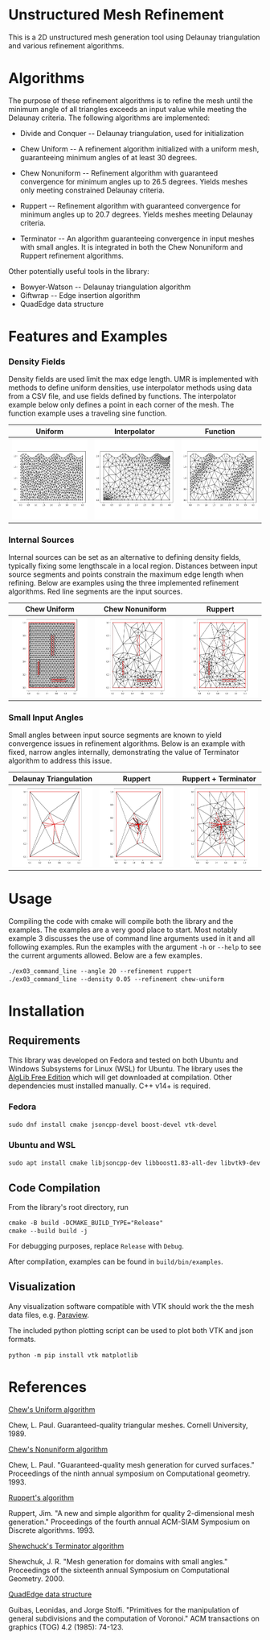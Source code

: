 # Unstructured Mesh Refinement

This is a 2D unstructured mesh generation tool using Delaunay
triangulation and various refinement algorithms.

# Algorithms

The purpose of these refinement algorithms is to refine the mesh until
the minimum angle of all triangles exceeds an input value while
meeting the Delaunay criteria. The following algorithms are
implemented:

* Divide and Conquer -- Delaunay triangulation, used for
  initialization

* Chew Uniform -- A refinement algorithm initialized with a uniform
  mesh, guaranteeing minimum angles of at least 30 degrees.

* Chew Nonuniform -- Refinement algorithm with guaranteed convergence
  for minimum angles up to 26.5 degrees. Yields meshes only meeting
  constrained Delaunay criteria.

* Ruppert -- Refinement algorithm with guaranteed convergence for
  minimum angles up to 20.7 degrees. Yields meshes meeting Delaunay
  criteria.

* Terminator -- An algorithm guaranteeing convergence in input meshes
  with small angles. It is integrated in both the Chew Nonuniform and
  Ruppert refinement algorithms.

Other potentially useful tools in the library:

* Bowyer-Watson -- Delaunay triangulation algorithm
* Giftwrap -- Edge insertion algorithm
* QuadEdge data structure


# Features and Examples

### Density Fields

Density fields are used limit the max edge length. UMR is implemented
with methods to define uniform densities, use interpolator methods
using data from a CSV file, and use fields defined by functions. The
interpolator example below only defines a point in each corner of the
mesh. The function example uses a traveling sine function.

Uniform | Interpolator | Function
:------:|:------------:|:-------:
<img src="./images/ex04_density_uniform.png" height="160"> | <img src="./images/ex04_density_interpolated.png" height="160"> | <img src="./images/ex04_density_function.png" height="160"> 

### Internal Sources

Internal sources can be set as an alternative to defining density
fields, typically fixing some lengthscale in a local region. Distances
between input source segments and points constrain the maximum edge
length when refining.  Below are examples using the three implemented
refinement algorithms. Red line segments are the input sources.

Chew Uniform | Chew Nonuniform | Ruppert
:-----------:|:---------------:|:-------:
<img src="./images/ex05_chew_uniform.png" height="160"> | <img src="./images/ex05_chew_nonuniform.png" height="160"> | <img src="./images/ex05_ruppert.png" height="160"> 


### Small Input Angles

Small angles between input source segments are known to yield
convergence issues in refinement algorithms. Below is an example with
fixed, narrow angles internally, demonstrating the value of Terminator
algorithm to address this issue.

Delaunay Triangulation | Ruppert | Ruppert + Terminator
:---------------------:|:-------:|:--------------------:
<img src="./images/ex08_delaunay.png" height="160"> | <img src="./images/ex08_ruppert.png" height="160"> | <img src="./images/ex08_ruppert_terminator.png" height="160"> 


# Usage

Compiling the code with cmake will compile both the library and the
examples. The examples are a very good place to start. Most notably
example 3 discusses the use of command line arguments used in it and
all following examples. Run the examples with the argument `-h` or
`--help` to see the current arguments allowed. Below are a few
examples.

```
./ex03_command_line --angle 20 --refinement ruppert
./ex03_command_line --density 0.05 --refinement chew-uniform
```

# Installation

## Requirements

This library was developed on Fedora and tested on both Ubuntu and
Windows Subsystems for Linux (WSL) for Ubuntu. The library uses the
[AlgLib Free Edition](https://www.alglib.net/) which will get
downloaded at compilation. Other dependencies must installed manually.
C++ v14+ is required.

### Fedora

```sudo dnf install cmake jsoncpp-devel boost-devel vtk-devel```

### Ubuntu and WSL

```sudo apt install cmake libjsoncpp-dev libboost1.83-all-dev libvtk9-dev```

## Code Compilation

From the library's root directory, run
```
cmake -B build -DCMAKE_BUILD_TYPE="Release"
cmake --build build -j
```

For debugging purposes, replace ```Release``` with ```Debug```.

After compilation, examples can be found in ```build/bin/examples```.

## Visualization

Any visualization software compatible with VTK should work the the
mesh data files, e.g. [Paraview](https://www.paraview.org/download/).

The included python plotting script can be used to plot both VTK and
json formats.

```python -m pip install vtk matplotlib```


# References

[Chew's Uniform algorithm](https://www.sandia.gov/files/samitch/unm_math_579/chew_guaranteed_triangular_89-983.pdf)

Chew, L. Paul. Guaranteed-quality triangular meshes. Cornell University, 1989.

[Chew's Nonuniform algorithm](https://dl.acm.org/doi/pdf/10.1145/160985.161150)

Chew, L. Paul. "Guaranteed-quality mesh generation for curved surfaces." Proceedings of the ninth annual symposium on Computational geometry. 1993.

[Ruppert's algorithm](https://dl.acm.org/doi/pdf/10.5555/313559.313615)

Ruppert, Jim. "A new and simple algorithm for quality 2-dimensional mesh generation." Proceedings of the fourth annual ACM-SIAM Symposium on Discrete algorithms. 1993.

[Shewchuck's Terminator algorithm](https://dl.acm.org/doi/pdf/10.1145/336154.336163)

Shewchuk, J. R. "Mesh generation for domains with small angles." Proceedings of the sixteenth annual Symposium on Computational Geometry. 2000.

[QuadEdge data structure](https://dl.acm.org/doi/pdf/10.1145/282918.282923)

Guibas, Leonidas, and Jorge Stolfi. "Primitives for the manipulation of general subdivisions and the computation of Voronoi." ACM transactions on graphics (TOG) 4.2 (1985): 74-123.
